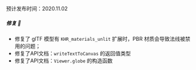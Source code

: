 预计发布时间：2020.11.02

##### 修复 🔧

- 修复了 glTF 模型有 `KHR_materials_unlit` 扩展时，PBR 材质会导致法线被禁用的问题；
- 修复了API文档：`writeTextToCanvas` 的返回值类型
- 修复了API文档：`Viewer.globe` 的构造函数